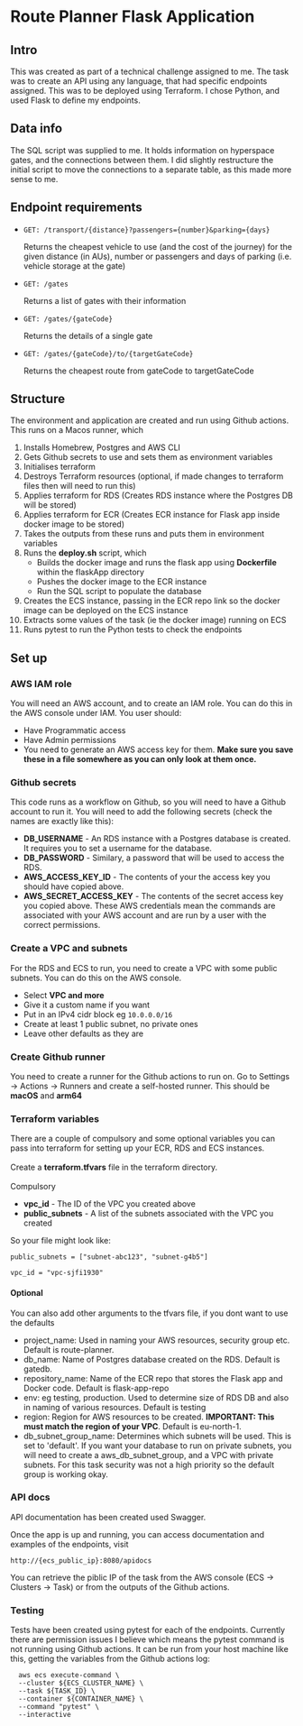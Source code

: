 <h1> Route Planner Flask Application </h1>

<h2> Intro </h2>
This was created as part of a technical challenge assigned to me. The task was to create an API using any language, that had specific endpoints assigned. This was to be deployed using Terraform. I chose Python, and used Flask to define my endpoints.

<h2> Data info </h2>
The SQL script was supplied to me. It holds information on hyperspace gates, and the connections between them. I did slightly restructure the initial script to move the connections to a separate table, as this made more sense to me.

<h2> Endpoint requirements </h2>
<ul>
<li>
  <code>GET: /transport/{distance}?passengers={number}&parking={days} </code>

Returns the cheapest vehicle to use (and the cost of the journey) for the given distance (in AUs), number or passengers and days of parking (i.e. vehicle storage at the gate)
</li>

<li>
<code>GET: /gates</code>

Returns a list of gates with their information </li>

<li>
<code>GET: /gates/{gateCode}</code> 

Returns the details of a single gate 
</li>

<li><code>GET: /gates/{gateCode}/to/{targetGateCode}</code> 

Returns the cheapest route from gateCode to targetGateCode </li>
</ul>

<h2> Structure </h2>

The environment and application are created and run using Github actions. This runs on a Macos runner, which 
<ol>
<li> 
    Installs Homebrew, Postgres and AWS CLI 
</li>
<li> 
    Gets Github secrets to use and sets them as environment variables 
</li>
<li> 
    Initialises terraform 
</li>
<li> 
    Destroys Terraform resources (optional, if made changes to terraform files then will need to run this)
</li>
<li> 
    Applies terraform for RDS (Creates RDS instance where the Postgres DB will be stored) 
</li>
<li> 
    Applies terraform for ECR (Creates ECR instance for Flask app inside docker image to be stored) 
</li>
<li> 
    Takes the outputs from these runs and puts them in environment variables 
</li>
<li> 
    Runs the <b>deploy.sh</b> script, which 
    <ul>
    <li> 
        Builds the docker image and runs the flask app using <b>Dockerfile</b> within the flaskApp directory 
    </li>
    <li> 
        Pushes the docker image to the ECR instance 
    </li>
    <li> 
        Run the SQL script to populate the database </li>
    </ul>
<li> 
    Creates the ECS instance, passing in the ECR repo link so the docker image can be deployed on the ECS instance 
</li>
<li>   
    Extracts some values of the task (ie the docker image) running on ECS
</li>
<li>
    Runs pytest to run the Python tests to check the endpoints
</li>
</ol>

<h2> Set up </h2>

<h3> AWS IAM role </h3>
You will need an AWS account, and to create an IAM role. You can do this in the AWS console under IAM. You user should:
<ul>
<li>
    Have Programmatic access
</li>
<li>
    Have Admin permissions
</li>
<li> 
    You need to generate an AWS access key for them. <b> Make sure you save these in a file somewhere as you can only look at them once. </b>
</li>
</ul>

<h3> Github secrets </h3>
This code runs as a workflow on Github, so you will need to have a Github account to run it.
You will need to add the following secrets (check the names are exactly like this):
<ul>
<li> 
    <b>DB_USERNAME</b> - An RDS instance with a Postgres database is created. It requires you to set a username for the database.
</li>
<li> 
    <b>DB_PASSWORD</b> - Similary, a password that will be used to access the RDS.
</li>
<li>
    <b>AWS_ACCESS_KEY_ID</b> - The contents of your the access key you should have copied above.
</li>
<li>
    <b>AWS_SECRET_ACCESS_KEY</b> - The contents of the secret access key you copied above. These AWS credentials mean the commands are associated with your AWS account and are run by a user with the correct permissions.
</li>
</ul>

<h3> Create a VPC and subnets </h3>
For the RDS and ECS to run, you need to create a VPC with some public subnets. You can do this on the AWS console. 
<ul>
<li>
    Select <b>VPC and more </b>
</li>
<li>
    Give it a custom name if you want
</LI>
<li>
    Put in an IPv4 cidr block eg <code>10.0.0.0/16</code>
</li>
<li>
    Create at least 1 public subnet, no private ones
</li>
<li>
    Leave other defaults as they are
</li>
</ul>

<h3> Create Github runner </h3>
You need to create a runner for the Github actions to run on. Go to Settings -> Actions -> Runners and create a self-hosted runner. This should be <b>macOS</b> and <b>arm64</b>


<h3> Terraform variables </h3>
There are a couple of compulsory and some optional variables you can pass into terraform for setting up your ECR, RDS and ECS instances. 
<br><br>
Create a <b>terraform.tfvars</b> file in the terraform directory.
<br><br>
</h4>Compulsory</h4>

<ul>
<li>
    <b>vpc_id</b> - The ID of the VPC you created above 
</li>
<li>
    <b>public_subnets</b> - A list of the subnets associated with the VPC you created
</li>
</ul>

So your file might look like:
```
public_subnets = ["subnet-abc123", "subnet-g4b5"]

vpc_id = "vpc-sjfi1930"
```
<h4>Optional</h4>

You can also add other arguments to the tfvars file, if you dont want to use the defaults
<ul>
<li>
    project_name: Used in naming your AWS resources, security group etc. Default is route-planner.
</li>
<li>
    db_name: Name of Postgres database created on the RDS. Default is gatedb.
</li>
<li>
    repository_name: Name of the ECR repo that stores the Flask app and Docker code. Default is flask-app-repo
</li>
<li>
    env: eg testing, production. Used to determine size of RDS DB and also in naming of various resources. Default is testing
</li>
<li>
    region: Region for AWS resources to be created. <b>IMPORTANT: This must match the region of your VPC</b>. Default is eu-north-1.
</li>
<li>
    db_subnet_group_name: Determines which subnets will be used. This is set to 'default'. If you want your database to run on private subnets, you will need to create a aws_db_subnet_group, and a VPC with private subnets. For this task security was not a high priority so the default group is working okay.
</li>
</ul>

<h3> API docs </h3>

API documentation has been created used Swagger.

Once the app is up and running, you can access documentation and examples of the endpoints, visit
```
http://{ecs_public_ip}:8080/apidocs
```
You can retrieve the piblic IP of the task from the AWS console (ECS -> Clusters -> Task) or from the outputs of the Github actions.

<h3> Testing </h3>

Tests have been created using pytest for each of the endpoints. Currently there are permission issues I believe which means the pytest command is not running using Github actions. It can be run from your host machine like this, getting the variables from the Github actions log:
```
  aws ecs execute-command \
  --cluster ${ECS_CLUSTER_NAME} \
  --task ${TASK_ID} \
  --container ${CONTAINER_NAME} \
  --command "pytest" \
  --interactive
```